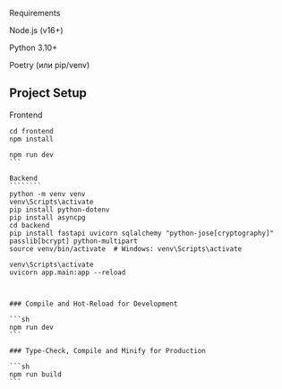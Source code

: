 Requirements

Node.js (v16+)

Python 3.10+

Poetry (или pip/venv)




## Project Setup

Frontend
`````````
cd frontend
npm install

npm run dev
```

Backend
````````
python -m venv venv
venv\Scripts\activate
pip install python-dotenv
pip install asyncpg
cd backend
pip install fastapi uvicorn sqlalchemy "python-jose[cryptography]" passlib[bcrypt] python-multipart
source venv/bin/activate  # Windows: venv\Scripts\activate

venv\Scripts\activate
uvicorn app.main:app --reload



### Compile and Hot-Reload for Development

```sh
npm run dev
```

### Type-Check, Compile and Minify for Production

```sh
npm run build
```
